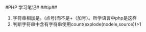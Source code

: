 #PHP 学习笔记#
##tip##
1. 字符串相加是。(点号)而不是+（加号）。所学语言中php是这样
2.  判断字符串中含有字符串使用count(explode(nodele,source))>1
